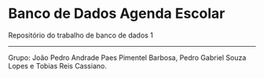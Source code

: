 # Banco de Dados Agenda Escolar
Repositório do trabalho de banco de dados 1 

___

Grupo: João Pedro Andrade Paes Pimentel Barbosa, Pedro Gabriel Souza Lopes e Tobias Reis Cassiano.
